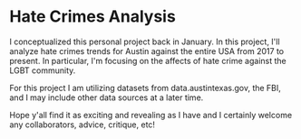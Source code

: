 # Hate Crimes Analysis
I conceptualized this personal project back in January. In this project, I'll analyze hate crimes trends for Austin against the entire USA from 2017 to present. In particular, I'm focusing on the affects of hate crime against the LGBT community.  

For this project I am utilizing datasets from data.austintexas.gov, the FBI, and I may include other data sources at a later time. 

Hope y'all find it as exciting and revealing as I have and I certainly welcome any collaborators, advice, critique, etc!
